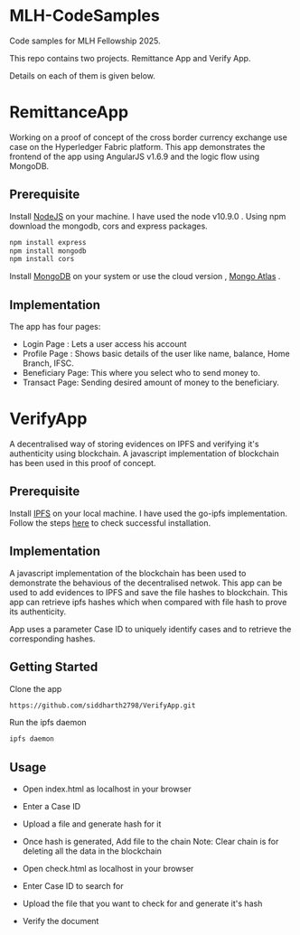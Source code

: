 # MLH-CodeSamples
Code samples for MLH Fellowship 2025.

This repo contains two projects. Remittance App and Verify App.

Details on each of them is given below.

# RemittanceApp

Working on a proof of concept of the cross border currency exchange use case on the Hyperledger Fabric platform. This app demonstrates the frontend of the app using AngularJS v1.6.9 and the logic flow using MongoDB.

## Prerequisite

Install [NodeJS](https://nodejs.org) on your machine. I have used the node v10.9.0 . Using npm download the mongodb, cors and express packages.
```bash
npm install express
npm install mongodb
npm install cors
```

Install [MongoDB](https://www.mongodb.org) on your system or use the cloud version , [Mongo Atlas](https://www.mongodb.com/cloud/atlas) .


## Implementation

The app has four pages:

- Login Page : Lets a user access his account
- Profile Page : Shows basic details of the user like name, balance, Home Branch, IFSC.
- Beneficiary Page: This where you select who to send money to.
- Transact Page: Sending desired amount of money to the beneficiary.





# VerifyApp

A decentralised way of storing evidences on IPFS and verifying it's authenticity using blockchain. A javascript implementation of blockchain has been used in this proof of concept.

## Prerequisite

Install [IPFS](https://ipfs.io) on your local machine. I have used the go-ipfs implementation. Follow the steps [here](https://docs-beta.ipfs.io/how-to/command-line-quick-start/#install-ipfs) to check successful installation.

## Implementation

A javascript implementation of the blockchain has been used to demonstrate the behavious of the decentralised netwok. This app can be used to add evidences to IPFS and save the file hashes to blockchain. This app can retrieve ipfs hashes which when compared with file hash to prove its authenticity.

App uses a parameter Case ID to uniquely identify cases and to retrieve the corresponding hashes.


## Getting Started

Clone the app
```bash
https://github.com/siddharth2798/VerifyApp.git
```

Run the ipfs daemon

```bash
ipfs daemon
```


## Usage

- Open index.html as localhost in your browser
- Enter a Case ID
- Upload a file and generate hash for it
- Once hash is generated, Add file to the chain
Note: Clear chain is for deleting all the data in the blockchain

- Open check.html as localhost in your browser
- Enter Case ID to search for
- Upload the file that you want to check for and generate it's hash
- Verify the document
